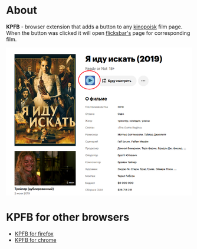 # About
**KPFB** - browser extension that adds a button to any [kinopoisk](https://www.kinopoisk.ru) film page. When the button was clicked it will open [flicksbar's](https://www.flicksbar.mom/) page for corresponding film.

![](images/KPFB.png)

# KPFB for other browsers

-   [KPFB for firefox](https://github.com/Clovis1444/KPFB-firefox)
-   [KPFB for chrome](https://github.com/Clovis1444/KPFB-chrome)